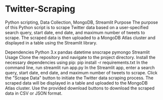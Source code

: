 # Twitter-Scraping
Python scripting, Data Collection, MongoDB, Streamlit
Purpose
The purpose of this Python script is to scrape Twitter data based on a user-specified search query, start date, end date, and maximum number of tweets to scrape. The scraped data is then uploaded to a MongoDB Atlas cluster and displayed in a table using the Streamlit library.

Dependencies
Python 3.x
pandas
datetime
snscrape
pymongo
Streamlit
Usage
Clone the repository and navigate to the project directory.
Install the necessary dependencies using pip: pip install -r requirements.txt
In the command line, run streamlit run app.py
In the Streamlit app, enter a search query, start date, end date, and maximum number of tweets to scrape.
Click the "Scrape Data" button to initiate the Twitter data scraping process.
The scraped data will be displayed in a table and uploaded to the MongoDB Atlas cluster.
Use the provided download buttons to download the scraped data in CSV or JSON format.
